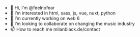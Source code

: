 - 👋 Hi, I’m @feelnofear
- 👀 I’m interested in html, sass, js, vue, nuxt, python
- 🌱 I’m currently working on web 6
- 💞️ I’m looking to collaborate on changing the music industry
- 📫 How to reach me milanblack.de/contact
